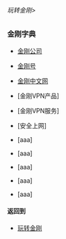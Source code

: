 ###### 玩转金刚>
### 金刚字典

- [金刚公司](https://github.com/a2zitpro/web/blob/master/LadderFree/kkDictionary/atozitpro.md)
- [金刚号](https://github.com/a2zitpro/web/blob/master/LadderFree/kkDictionary/kkid.md)
- [金刚中文网](https://github.com/a2zitpro/web/blob/master/LadderFree/kkDictionary/kksitezh.md)

- [金刚VPN产品]
- [金刚VPN服务]
- [安全上网]
- [aaa]
- [aaa]
- [aaa]
- [aaa]
- [aaa]


#### 返回到
- [玩转金刚](https://github.com/a2zitpro/web/blob/master/LadderFree/main.md)
